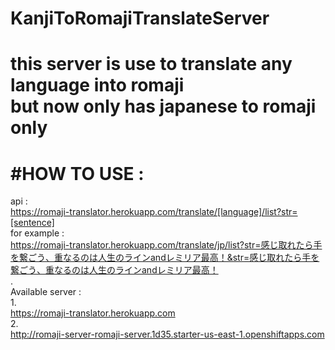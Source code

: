 ﻿# KanjiToRomajiTranslateServer    
this server is use to translate any language into romaji   
but now only has japanese to romaji only   
====
#HOW TO USE :   
====
api :   
https://romaji-translator.herokuapp.com/translate/[language]/list?str=[sentence]   
for example :   
https://romaji-translator.herokuapp.com/translate/jp/list?str=感じ取れたら手を繋ごう、重なるのは人生のラインandレミリア最高！&str=感じ取れたら手を繋ごう、重なるのは人生のラインandレミリア最高！   
.     
Available server :   
1.    
https://romaji-translator.herokuapp.com   
2.    
http://romaji-server-romaji-server.1d35.starter-us-east-1.openshiftapps.com   
